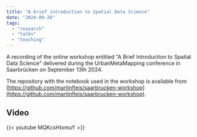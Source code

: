 ```yaml
---
title: "A brief introduction to Spatial Data Science"
date: "2024-09-26"
tags:
  - "research"
  - "talks"
  - "teaching"
---
```


A recording of the online workshop entitled "A Brief Introduction to Spatial Data Science" delivered during the UrbanMetaMapping conference in Saarbrücken on  September 13th 2024.

The repository with the notebook used in the workshop is available from [https://github.com/martinfleis/saarbrucken-workshop](https://github.com/martinfleis/saarbrucken-workshop).

## Video

{{< youtube MQKcsHtxmuY >}}
